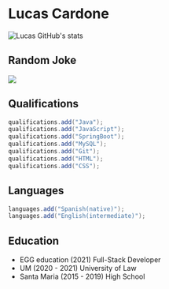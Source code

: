 # Lucas Cardone
![Lucas GitHub's stats](https://github-readme-stats.vercel.app/api?username=lucascardone&show_icons=true&theme=react)


## Random Joke
<img src= https://camo.githubusercontent.com/6e6318e45cd6fffd32ea53a65decc3b4f7891e3f1f8016ea7704f75a0e310dcd/68747470733a2f2f726561646d652d6a6f6b65732e76657263656c2e6170702f6170693f7468656d653d736f6c6964426c7565 />

## Qualifications
```java
qualifications.add("Java");
qualifications.add("JavaScript");
qualifications.add("SpringBoot");
qualifications.add("MySQL");
qualifications.add("Git");
qualifications.add("HTML");
qualifications.add("CSS");
```
## Languages
```java
languages.add("Spanish(native)");
languages.add("English(intermediate)");
```
## Education

- EGG education (2021) Full-Stack Developer
- UM (2020 - 2021) University of Law
- Santa Maria (2015 - 2019) High School
